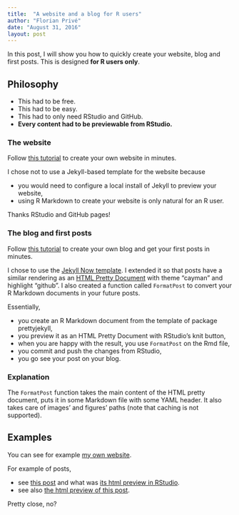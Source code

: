 ```yaml
---
title:  "A website and a blog for R users"
author: "Florian Privé"
date: "August 31, 2016"
layout: post
---
```




<section class="main-content">
<p>In this post, I will show you how to quickly create your website, blog and first posts. This is designed <strong>for R users only</strong>.</p>
<div id="philosophy" class="section level2">
<h2>Philosophy</h2>
<ul>
<li>This had to be free.</li>
<li>This had to be easy.</li>
<li>This had to only need RStudio and GitHub.</li>
<li><strong>Every content had to be previewable from RStudio.</strong></li>
</ul>
<div id="the-website" class="section level3">
<h3>The website</h3>
<p>Follow <a href="https://github.com/privefl/rmarkdown-website-template#make-your-website-with-r-markdown-in-minutes">this tutorial</a> to create your own website in minutes.</p>
<p>I chose not to use a Jekyll-based template for the website because</p>
<ul>
<li>you would need to configure a local install of Jekyll to preview your website,</li>
<li>using R Markdown to create your website is only natural for an R user.</li>
</ul>
<p>Thanks RStudio and GitHub pages!</p>
</div>
<div id="the-blog-and-first-posts" class="section level3">
<h3>The blog and first posts</h3>
<p>Follow <a href="https://github.com/privefl/jekyll-now-r-template#add-a-blog-to-your-website-in-minutes">this tutorial</a> to create your own blog and get your first posts in minutes.</p>
<p>I chose to use the <a href="https://github.com/barryclark/jekyll-now">Jekyll Now template</a>. I extended it so that posts have a similar rendering as an <a href="http://statr.me/2016/08/creating-pretty-documents-with-the-prettydoc-package/">HTML Pretty Document</a> with theme “cayman” and highlight “github”. I also created a function called <code>FormatPost</code> to convert your R Markdown documents in your future posts.</p>
<p>Essentially,</p>
<ul>
<li>you create an R Markdown document from the template of package prettyjekyll,</li>
<li>you preview it as an HTML Pretty Document with RStudio’s knit button,</li>
<li>when you are happy with the result, you use <code>FormatPost</code> on the Rmd file,</li>
<li>you commit and push the changes from RStudio,</li>
<li>you go see your post on your blog.</li>
</ul>
</div>
<div id="explanation" class="section level3">
<h3>Explanation</h3>
<p>The <code>FormatPost</code> function takes the main content of the HTML pretty document, puts it in some Markdown file with some YAML header. It also takes care of images’ and figures’ paths (note that caching is not supported).</p>
</div>
</div>
<div id="examples" class="section level2">
<h2>Examples</h2>
<p>You can see for example <a href="https://privefl.github.io/">my own website</a>.</p>
<p>For example of posts,</p>
<ul>
<li>see <a href="https://privefl.github.io/blog/R-package-primefactr/">this post</a> and what was <a href="https://htmlpreview.github.io/?https://github.com/privefl/blog/blob/gh-pages/_knitr/post-primefactr.html">its html preview in RStudio</a>.</li>
<li>see also <a href="https://htmlpreview.github.io/?https://github.com/privefl/blog/blob/gh-pages/_knitr/post-webpage-blog.html">the html preview of this post</a>.</li>
</ul>
<p>Pretty close, no?</p>
</div>
</section>
